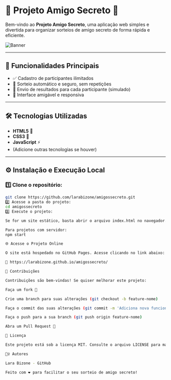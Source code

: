 # 🎉 **Projeto Amigo Secreto** 🎁

Bem-vindo ao **Projeto Amigo Secreto**, uma aplicação web simples e divertida para organizar sorteios de amigo secreto de forma rápida e eficiente.

![Banner](https://via.placeholder.com/800x200.png?text=Amigo+Secreto)

---

## 🚀 **Funcionalidades Principais**
- ✅ Cadastro de participantes ilimitados
- 🎯 Sorteio automático e seguro, sem repetições
- 💌 Envio de resultados para cada participante (simulado)
- 📱 Interface amigável e responsiva

---

## 🛠️ **Tecnologias Utilizadas**
- **HTML5** 📄
- **CSS3** 🎨
- **JavaScript** ⚡
- (Adicione outras tecnologias se houver)

---

## ⚙️ **Instalação e Execução Local**

### 1️⃣ Clone o repositório:
```bash
git clone https://github.com/larabizone/amigossecreto.git
2️⃣ Acesse a pasta do projeto:
cd amigossecreto
3️⃣ Execute o projeto:

Se for um site estático, basta abrir o arquivo index.html no navegador.

Para projetos com servidor:
npm start

🌐 Acesse o Projeto Online

O site está hospedado no GitHub Pages. Acesse clicando no link abaixo:

🔗 https://larabizone.github.io/amigossecreto/

🤝 Contribuições

Contribuições são bem-vindas! Se quiser melhorar este projeto:

Faça um fork 🍴

Crie uma branch para suas alterações (git checkout -b feature-nome)

Faça o commit das suas alterações (git commit -m 'Adiciona nova funcionalidade')

Faça o push para a sua branch (git push origin feature-nome)

Abra um Pull Request 🚀

📄 Licença

Este projeto está sob a licença MIT. Consulte o arquivo LICENSE para mais detalhes.

🙋‍♀️ Autores

Lara Bizone - GitHub

Feito com ❤️ para facilitar o seu sorteio de amigo secreto!
